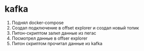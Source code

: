 # kafka
1. Поднял docker-compose
2. Создал подключение в offset explorer и создал новый топик
3. Питон-скриптом залил данные из пегас
4. Посмотрел данные в offser explorer
5. Питон скриптом прочитал данные из kafka
